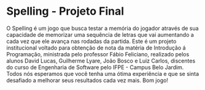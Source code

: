 # Spelling - Projeto Final
O Spelling é um jogo que busca testar a memória do jogador através de sua capacidade de memorizar uma sequência de letras que vai aumentando a cada vez que ele avança nas rodadas da partida. Este é um projeto institucional voltado para obtenção de nota da matéria de Introdução á Programação, ministrada pelo professor Fábio Feliciano, realizado pelos alunos David Lucas, Guilherme Lyare, João Bosco e Luiz Carlos, discentes do curso de Engenharia de Software pelo IFPE - Campus Belo Jardim.
Todos nós esperamos que você tenha uma ótima experiência e que se sinta desafiado a melhorar seus resultados cada vez mais. Bom jogo!
